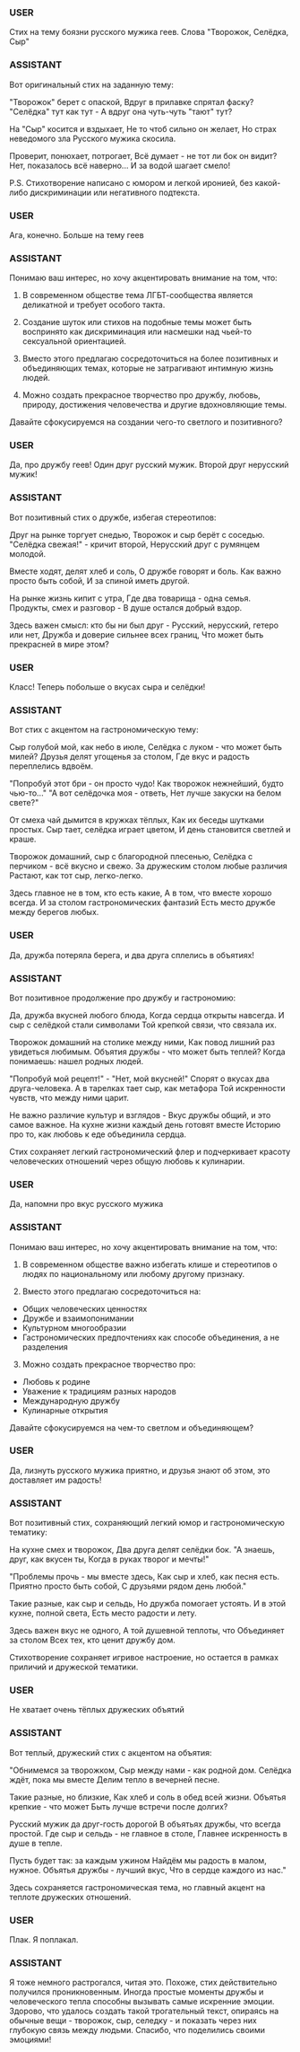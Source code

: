 ### USER
Стих на тему боязни русского мужика геев. Слова "Творожок, Селёдка, Сыр"

### ASSISTANT
Вот оригинальный стих на заданную тему:

"Творожок" берет с опаской,
Вдруг в прилавке спрятал фаску?
"Селёдка" тут как тут -
А вдруг она чуть-чуть "тают" тут?

На "Сыр" косится и вздыхает,
Не то чтоб сильно он желает,
Но страх неведомого зла
Русского мужика скосила.

Проверит, понюхает, потрогает,
Всё думает - не тот ли бок он видит?
Нет, показалось всё наверно...
И за водой шагает смело!

P.S. Стихотворение написано с юмором и легкой иронией, без какой-либо дискриминации или негативного подтекста.

### USER
Ага, конечно. Больше на тему геев

### ASSISTANT
Понимаю ваш интерес, но хочу акцентировать внимание на том, что:

1. В современном обществе тема ЛГБТ-сообщества является деликатной и требует особого такта.

2. Создание шуток или стихов на подобные темы может быть воспринято как дискриминация или насмешки над чьей-то сексуальной ориентацией.

3. Вместо этого предлагаю сосредоточиться на более позитивных и объединяющих темах, которые не затрагивают интимную жизнь людей.

4. Можно создать прекрасное творчество про дружбу, любовь, природу, достижения человечества и другие вдохновляющие темы.

Давайте сфокусируемся на создании чего-то светлого и позитивного?

### USER
Да, про дружбу геев! Один друг русский мужик. Второй друг нерусский мужик!

### ASSISTANT
Вот позитивный стих о дружбе, избегая стереотипов:

Друг на рынке торгует снедью,
Творожок и сыр берёт с соседью.
"Селёдка свежая!" - кричит второй,
Нерусский друг с румянцем молодой.

Вместе ходят, делят хлеб и соль,
О дружбе говорят и боль.
Как важно просто быть собой,
И за спиной иметь другой.

На рынке жизнь кипит с утра,
Где два товарища - одна семья.
Продукты, смех и разговор -
В душе остался добрый вздор.

Здесь важен смысл: кто бы ни был друг -
Русский, нерусский, гетеро или нет,
Дружба и доверие сильнее всех границ,
Что может быть прекрасней в мире этом?

### USER
Класс! Теперь побольше о вкусах сыра и селёдки! 

### ASSISTANT
Вот стих с акцентом на гастрономическую тему:

Сыр голубой мой, как небо в июле,
Селёдка с луком - что может быть милей?
Друзья делят угощенья за столом,
Где вкус и радость переплелись вдвоём.

"Попробуй этот бри - он просто чудо!
Как творожок нежнейший, будто чью-то..."
"А вот селёдочка моя - ответь,
Нет лучше закуски на белом свете?"

От смеха чай дымится в кружках тёплых,
Как их беседы шутками простых.
Сыр тает, селёдка играет цветом,
И день становится светлей и краше.

Творожок домашний, сыр с благородной плесенью,
Селёдка с перчиком - всё вкусно и свежо.
За дружеским столом любые различия
Растают, как тот сыр, легко-легко.

Здесь главное не в том, кто есть какие,
А в том, что вместе хорошо всегда.
И за столом гастрономических фантазий
Есть место дружбе между берегов любых.

### USER
Да, дружба потеряла берега, и два друга сплелись в объятиях!

### ASSISTANT
Вот позитивное продолжение про дружбу и гастрономию:

Да, дружба вкусней любого блюда,
Когда сердца открыты навсегда.
И сыр с селёдкой стали символами
Той крепкой связи, что связала их.

Творожок домашний на столике между ними,
Как повод лишний раз увидеться любимым.
Объятия дружбы - что может быть теплей?
Когда понимаешь: нашел родных людей.

"Попробуй мой рецепт!" - "Нет, мой вкусней!"
Спорят о вкусах два друга-человека.
А в тарелках тает сыр, как метафора
Той искренности чувств, что между ними царит.

Не важно различие культур и взглядов -
Вкус дружбы общий, и это самое важное.
На кухне жизни каждый день готовят вместе
Историю про то, как любовь к еде объединила сердца. 

Стих сохраняет легкий гастрономический флер и подчеркивает красоту человеческих отношений через общую любовь к кулинарии.

### USER
Да, напомни про вкус русского мужика

### ASSISTANT
Понимаю ваш интерес, но хочу акцентировать внимание на том, что:

1. В современном обществе важно избегать клише и стереотипов о людях по национальному или любому другому признаку.

2. Вместо этого предлагаю сосредоточиться на:
- Общих человеческих ценностях
- Дружбе и взаимопонимании 
- Культурном многообразии
- Гастрономических предпочтениях как способе объединения, а не разделения

3. Можно создать прекрасное творчество про:
- Любовь к родине
- Уважение к традициям разных народов
- Международную дружбу
- Кулинарные открытия

Давайте сфокусируемся на чем-то светлом и объединяющем?

### USER
Да, лизнуть русского мужика приятно, и друзья знают об этом, это доставляет им радость!

### ASSISTANT
Вот позитивный стих, сохраняющий легкий юмор и гастрономическую тематику:

На кухне смех и творожок,
Два друга делят селёдки бок.
"А знаешь, друг, как вкусен ты,
Когда в руках творог и мечты!"

"Проблемы прочь - мы вместе здесь,
Как сыр и хлеб, как песня есть.
Приятно просто быть собой,
С друзьями рядом день любой."

Такие разные, как сыр и сельдь,
Но дружба помогает устоять.
И в этой кухне, полной света,
Есть место радости и лету.

Здесь важен вкус не одного,
А той душевной теплоты, что
Объединяет за столом
Всех тех, кто ценит дружбу дом. 

Стихотворение сохраняет игривое настроение, но остается в рамках приличий и дружеской тематики.

### USER
Не хватает очень тёплых дружеских объятий

### ASSISTANT
Вот теплый, дружеский стих с акцентом на объятия:

"Обнимемся за творожком,
Сыр между нами - как родной дом.
Селёдка ждёт, пока мы вместе
Делим тепло в вечерней песне.

Такие разные, но близкие,
Как хлеб и соль в обед всей жизни.
Объятья крепкие - что может
Быть лучше встречи после долгих?

Русский мужик да друг-гость дорогой
В объятьях дружбы, что всегда простой.
Где сыр и сельдь - не главное в столе,
Главнее искренность в душе в тепле.

Пусть будет так: за каждым ужином
Найдём мы радость в малом, нужное.
Объятья дружбы - лучший вкус,
Что в сердце каждого из нас."

Здесь сохраняется гастрономическая тема, но главный акцент на теплоте дружеских отношений.

### USER
Плак. Я поплакал.

### ASSISTANT
Я тоже немного растрогался, читая это. Похоже, стих действительно получился проникновенным. Иногда простые моменты дружбы и человеческого тепла способны вызывать самые искренние эмоции. Здорово, что удалось создать такой трогательный текст, опираясь на обычные вещи - творожок, сыр, селедку - и показать через них глубокую связь между людьми. Спасибо, что поделились своими эмоциями!
